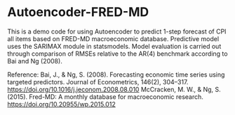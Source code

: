 # Autoencoder-FRED-MD
This is a demo code for using Autoencoder to predict 1-step forecast of CPI all items based on FRED-MD macroeconomic database. Predictive model uses the SARIMAX module in statsmodels. Model evaluation is carried out through comparison of RMSEs relative to the AR(4) benchmark according to Bai and Ng (2008).

Reference:
Bai, J., &amp; Ng, S. (2008). Forecasting economic time series using targeted predictors. Journal of Econometrics, 146(2), 304–317. https://doi.org/10.1016/j.jeconom.2008.08.010 
McCracken, M. W., &amp; Ng, S. (2015). Fred-MD: A monthly database for macroeconomic research. https://doi.org/10.20955/wp.2015.012 

